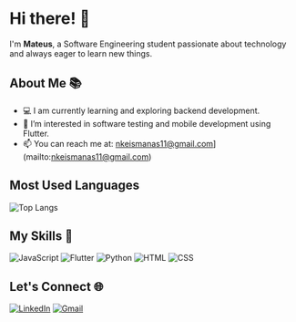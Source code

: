 # Hi there! 👋

I'm **Mateus**, a Software Engineering student passionate about technology and always eager to learn new things.

## About Me 📚
- 💻 I am currently learning and exploring backend development.
- 🌱 I’m interested in software testing and mobile development using Flutter.
- 📫 You can reach me at: nkeismanas11@gmail.com](mailto:nkeismanas11@gmail.com)

## Most Used Languages
![Top Langs](https://github-readme-stats.vercel.app/api/top-langs/?nicolaskms&layout=compact&theme=radical)

## My Skills 🚀
![JavaScript](https://img.shields.io/badge/JavaScript-F7DF1E?style=flat&logo=javascript&logoColor=black)
![Flutter](https://img.shields.io/badge/Flutter-02569B?style=flat&logo=flutter&logoColor=white)
![Python](https://img.shields.io/badge/Python-3776AB?style=flat&logo=python&logoColor=white)
![HTML](https://img.shields.io/badge/HTML5-E34F26?style=flat&logo=html5&logoColor=white)
![CSS](https://img.shields.io/badge/CSS3-1572B6?style=flat&logo=css3&logoColor=white)

## Let's Connect 🌐
[![LinkedIn](https://img.shields.io/badge/LinkedIn-0A66C2?style=flat&logo=linkedin&logoColor=white)](https://www.linkedin.com/in/seu-perfil)
[![Gmail](https://img.shields.io/badge/Gmail-D14836?style=flat&logo=gmail&logoColor=white)](mailto:seu-email@gmail.com)
